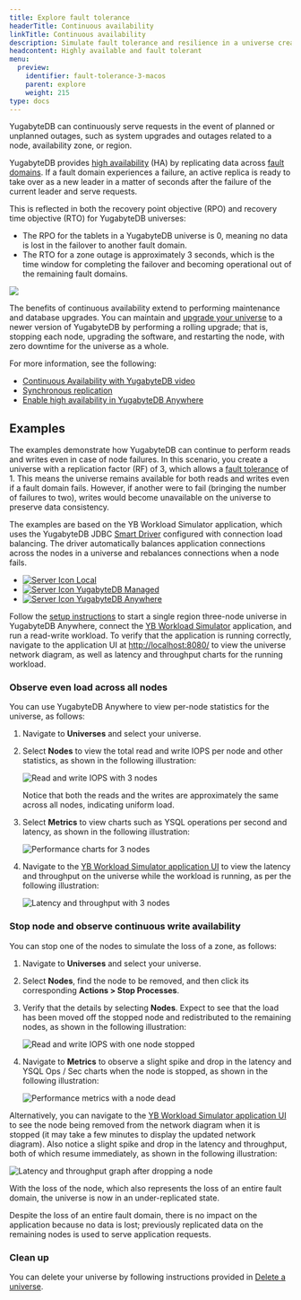 ```yaml
---
title: Explore fault tolerance
headerTitle: Continuous availability
linkTitle: Continuous availability
description: Simulate fault tolerance and resilience in a universe created via YugabyteDB Anywhere.
headcontent: Highly available and fault tolerant
menu:
  preview:
    identifier: fault-tolerance-3-macos
    parent: explore
    weight: 215
type: docs
---
```


YugabyteDB can continuously serve requests in the event of planned or unplanned outages, such as system upgrades and outages related to a node, availability zone, or region.

YugabyteDB provides [high availability](../../../architecture/core-functions/high-availability/) (HA) by replicating data across [fault domains](../../../architecture/docdb-replication/replication/#fault-domains). If a fault domain experiences a failure, an active replica is ready to take over as a new leader in a matter of seconds after the failure of the current leader and serve requests.

This is reflected in both the recovery point objective (RPO) and recovery time objective (RTO) for YugabyteDB universes:

- The RPO for the tablets in a YugabyteDB universe is 0, meaning no data is lost in the failover to another fault domain.
- The RTO for a zone outage is approximately 3 seconds, which is the time window for completing the failover and becoming operational out of the remaining fault domains.

<img src="/images/architecture/replication/rpo-vs-rto-zone-outage.png"/>

The benefits of continuous availability extend to performing maintenance and database upgrades. You can maintain and [upgrade your universe](../../../manage/upgrade-deployment/) to a newer version of YugabyteDB by performing a rolling upgrade; that is, stopping each node, upgrading the software, and restarting the node, with zero downtime for the universe as a whole.

For more information, see the following:

- [Continuous Availability with YugabyteDB video](https://www.youtube.com/watch?v=4PpiOMcq-j8)
- [Synchronous replication](../../../architecture/docdb-replication/replication/)
- [Enable high availability in YugabyteDB Anywhere](../../../yugabyte-platform/manage-deployments/high-availability/)

## Examples

The examples demonstrate how YugabyteDB can continue to perform reads and writes even in case of node failures. In this scenario, you create a universe with a replication factor (RF) of 3, which allows a [fault tolerance](../../../architecture/docdb-replication/replication/#fault-tolerance) of 1. This means the universe remains available for both reads and writes even if a fault domain fails. However, if another were to fail (bringing the number of failures to two), writes would become unavailable on the universe to preserve data consistency.

The examples are based on the YB Workload Simulator application, which uses the YugabyteDB JDBC [Smart Driver](../../../drivers-orms/smart-drivers/) configured with connection load balancing. The driver automatically balances application connections across the nodes in a universe and rebalances connections when a node fails.

<ul class="nav nav-tabs-alt nav-tabs-yb">
  <li>
    <a href="../macos/" class="nav-link">
      <img src="/icons/database.svg" alt="Server Icon">
      Local
    </a>
  </li>
  <li>
    <a href="../macos-ybm/" class="nav-link">
      <img src="/icons/cloud.svg" alt="Server Icon">
      YugabyteDB Managed
    </a>
  </li>
  <li>
    <a href="../macos-yba/" class="nav-link active">
      <img src="/icons/server.svg" alt="Server Icon">
      YugabyteDB Anywhere
    </a>
  </li>
</ul>

Follow the [setup instructions](../../#set-up-yugabytedb-universe) to start a single region three-node universe in YugabyteDB Anywhere, connect the [YB Workload Simulator](../../#set-up-yb-workload-simulator) application, and run a read-write workload. To verify that the application is running correctly, navigate to the application UI at <http://localhost:8080/> to view the universe network diagram, as well as latency and throughput charts for the running workload.

### Observe even load across all nodes

You can use YugabyteDB Anywhere to view per-node statistics for the universe, as follows:

1. Navigate to **Universes** and select your universe.

1. Select **Nodes** to view the total read and write IOPS per node and other statistics, as shown in the following illustration:

    ![Read and write IOPS with 3 nodes](/images/ce/transactions_anywhere_observe1.png)

    Notice that both the reads and the writes are approximately the same across all nodes, indicating uniform load.

1. Select **Metrics** to view charts such as YSQL operations per second and latency, as shown in the following illustration:

    ![Performance charts for 3 nodes](/images/ce/transactions_anywhere_chart.png)

1. Navigate to the [YB Workload Simulator application UI](http://127.0.0.1:8080/) to view the latency and throughput on the universe while the workload is running, as per the following illustration:

    ![Latency and throughput with 3 nodes](/images/ce/simulation-graph-cloud.png)

### Stop node and observe continuous write availability

You can stop one of the nodes to simulate the loss of a zone, as follows:

1. Navigate to **Universes** and select your universe.

1. Select **Nodes**, find the node to be removed, and then click its corresponding **Actions > Stop Processes**.

1. Verify that the details by selecting **Nodes**. Expect to see that the load has been moved off the stopped node and redistributed to the remaining nodes, as shown in the following illustration:

    ![Read and write IOPS with one node stopped](/images/ce/stop-node-yba.png)

1. Navigate to **Metrics** to observe a slight spike and drop in the latency and YSQL Ops / Sec charts when the node is stopped, as shown in the following illustration:

    ![Performance metrics with a node dead](/images/ce/stop-node-chart-yba.png)

Alternatively, you can navigate to the [YB Workload Simulator application UI](http://127.0.0.1:8080/) to see the node being removed from the network diagram when it is stopped (it may take a few minutes to display the updated network diagram). Also notice a slight spike and drop in the latency and throughput, both of which resume immediately, as shown in the following illustration:

![Latency and throughput graph after dropping a node](/images/ce/fault-tolerance-latency-stoppednode.png)

With the loss of the node, which also represents the loss of an entire fault domain, the universe is now in an under-replicated state.

Despite the loss of an entire fault domain, there is no impact on the application because no data is lost; previously replicated data on the remaining nodes is used to serve application requests.

### Clean up

You can delete your universe by following instructions provided in [Delete a universe](../../../yugabyte-platform/manage-deployments/delete-universe/).
